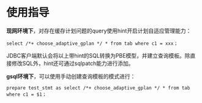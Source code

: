 # 使用指导

**现网环境下**，对存在缓存计划问题的query使用hint开启计划自适应管理能力：

```
select /*+ choose_adaptive_gplan */ * from tab where c1 = xxx；
```

JDBC客户端默认会将以上带hint的SQL转换为PBE模型，并建立查询模板。除直接修改SQL外，hint还可通过sqlpatch能力进行添加。

**gsql环境下**，可以使用手动创建查询模板的模式进行：

```
prepare test_stmt as select /*+ choose_adaptive_gplan */ * from tab where c1 = $1；
```
